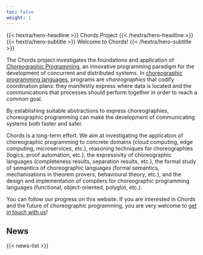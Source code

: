 ```yaml
---
toc: false
weight: 1
---
```


<div class="hx-mt-6 hx-mb-6">
{{< hextra/hero-headline >}}
  Chords Project
{{< /hextra/hero-headline >}}
</div>

<div class="hx-mb-12">
{{< hextra/hero-subtitle >}}
  Welcome to Chords!
{{< /hextra/hero-subtitle >}}

The Chords project investigates the foundations and application of [Choreographic Programming](https://en.wikipedia.org/wiki/Choreographic_programming), an innovative programming paradigm for the development of concurrent and distributed systems.
In [choreographic programming languages](https://www.fabriziomontesi.com/bliki/ChoreographicProgramming), programs are _choreographies_ that codify coordination plans: they manifestly express where data is located and the communications that processes should perform together in order to reach a common goal.

By establishing suitable abstractions to express choreographies, choreographic programming can make the development of communicating systems both faster and safer.

Chords is a long-term effort. We aim at investigating the application of choreographic programming to concrete domains (cloud computing, edge computing, microservices, etc.), reasoning techniques for choreographies (logics, proof automation, etc.), the expressivity of choreographic languages (completeness results, separation results, etc.), the formal study of semantics of choreographic languages (formal semantics, mechanisations in theorem provers, behavioural theory, etc.), and the design and implementation of compilers for choreographic programming languages (functional, object-oriented, polyglot, etc.).

You can follow our progress on this website. If you are interested in Chords and the future of choreographic programming, you are very welcome to [get in touch with us](/about)!

</div>

<!-- ## Projects

<div class="hx-block hx-h-4"></div>

{{< hextra/feature-grid >}}

    {{< hextra/feature-card
    title="Choral"
    subtitle="Powerful, Higher-order, Object-oriented choreographic programming language"
    link="https://www.choral-lang.org/"
    style="background: radial-gradient(ellipse at 50% 80%,rgba(179, 68, 255, 0.21),hsla(249.7, 100%, 92.7%, 0.05));">}}

{{< /hextra/feature-grid >}}

## Publications

<div class="hx-block hx-h-4"></div> -->

<!-- <a class="hideUnderline" href="https://dl.acm.org/doi/10.1145/3632398">
{{< callout emoji="📖" >}}
Choral: Object-oriented Choreographic Programming
{{< /callout >}}
</a> -->
<!--
<div class="hideUnderline">

{{< card
link="https://dl.acm.org/doi/10.1145/3632398"
title="Choral: Object-oriented Choreographic Programming"
subtitle="Read more about the Choral programming language" >}}

</div> -->

## News

{{< news-list >}}

<!-- {{< cards >}}
{{< card link="docs" title="Docs" icon="book-open" >}}
{{< card link="about" title="About" icon="user" >}}
{{< /cards >}} -->
